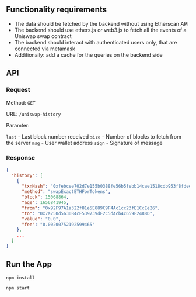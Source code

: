 ## Functionality requirements

- The data should be fetched by the backend without using Etherscan API
- The backend should use ethers.js or web3.js to fetch all the events of a Uniswap swap contract
- The backend should interact with authenticated users only, that are connected via metamask
- Additionally: add a cache for the queries on the backend side

## API

### Request

Method: `GET`

URL: `/uniswap-history`

Paramter:

`last` - Last block number received
`size` - Number of blocks to fetch from the server
`msg` - User wallet address
`sign` - Signature of message

### Response

```json
{
  "history": [
    {
      "txnHash": "0xfebcee702d7e155b0388fe56b5febb14cae1518cdb953f8fdee2f906c2af3409",
      "method": "swapExactETHForTokens",
      "block": 15068864,
      "age": 1656841945,
      "from": "0x92F97A1a322f81e5E889C9F4Ac1cc23fE1CcEe26",
      "to": "0x7a250d5630B4cF539739dF2C5dAcb4c659F2488D",
      "value": "0.0",
      "fee": "0.00200752192599465"
    },
    ...
  ]
}
```

## Run the App

```
npm install

npm start
```
